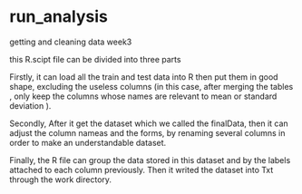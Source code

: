 # run_analysis
getting and cleaning data week3

this R.scipt file can be divided into three parts

Firstly, it can load all the train and test data into R then put them in good shape, excluding the useless columns (in this case, after merging the tables , only keep the columns whose names are relevant to mean or standard deviation ).

Secondly, After it get the dataset which we called the finalData, then it can adjust the column nameas and the forms, by renaming several columns in order to make an understandable dataset.

Finally, the R file can group the data stored in this dataset and by the labels attached to each column previously. Then it writed the dataset into Txt through the work directory.

